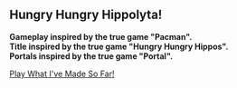 ## Hungry Hungry Hippolyta!
**Gameplay inspired by the true game "Pacman".  
Title inspired by the true game "Hungry Hungry Hippos".  
Portals inspired by the true game "Portal".**

[Play What I've Made So Far!](http://rserrano169.github.io/HungryHungryHippolyta/html/hhh.html)

